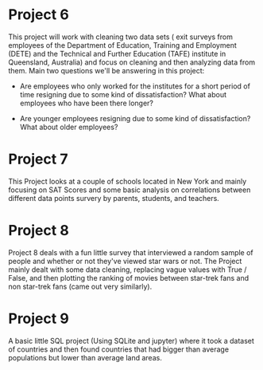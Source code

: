 # Project 6

This project will work with cleaning two data sets ( exit surveys from employees of the Department of Education, Training and Employment (DETE) and the Technical and Further Education (TAFE) institute in Queensland, Australia) and focus on cleaning and then analyzing data from them. Main two questions we'll be answering in this project:

- Are employees who only worked for the institutes for a short period of time resigning due to some kind of dissatisfaction? What about employees who have been there longer?

- Are younger employees resigning due to some kind of dissatisfaction? What about older employees?


# Project 7

This Project looks at a couple of schools located in New York and mainly focusing on SAT Scores and some basic analysis on correlations between different data points survery by parents, students, and teachers.


# Project 8 
Project 8 deals with a fun little survey that interviewed a random sample of people and whether or not they've viewed star wars or not. The Project mainly dealt with some data cleaning, replacing vague values with True / False, and then plotting the ranking of movies between star-trek fans and non star-trek fans (came out very similarly).

# Project 9 
A basic little SQL project (Using SQLite and jupyter) where it took a dataset of countries and then found countries that had bigger than average populations but lower than average land areas.